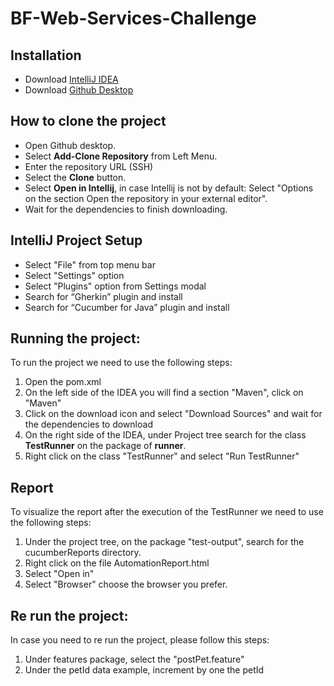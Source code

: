 # BF-Web-Services-Challenge
 
## Installation 
* Download [IntelliJ IDEA](https://www.jetbrains.com/idea/) 
* Download [Github Desktop](https://desktop.github.com/)

## How to clone the project
* Open Github desktop.
* Select **Add-Clone Repository** from Left Menu.
* Enter the repository URL (SSH)
* Select the **Clone** button.
* Select **Open in Intellij**, in case Intellij is not by default: Select "Options on the section Open the repository in your external editor".
* Wait for the dependencies to finish downloading.

## IntelliJ Project Setup
* Select "File" from top menu bar
* Select "Settings" option
* Select "Plugins" option from Settings modal
* Search for “Gherkin” plugin and install
* Search for “Cucumber for Java” plugin and install

## Running the project: 
To run the project we need to use the following steps:
1. Open the pom.xml
2. On the left side of the IDEA you will find a section "Maven", click on "Maven"
3. Click on the download icon and select "Download Sources" and wait for the dependencies to download
4. On the right side of the IDEA, under Project tree search for the class **TestRunner** on the package of **runner**.
5. Right click on the class "TestRunner" and select "Run TestRunner"

## Report
To visualize the report after the execution of the TestRunner we need to use the following steps:
1. Under the project tree, on the package "test-output", search for the cucumberReports directory.
2. Right click on the file AutomationReport.html
3. Select "Open in" 
4. Select "Browser" choose the browser you prefer.

## Re run the project: 
In case you need to re run the project, please follow this steps:
1. Under features package, select the "postPet.feature"
2. Under the petId data example, increment by one the petId 
